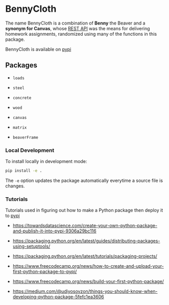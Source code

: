 # BennyCloth

The name BennyCloth is a combination of **Benny** the Beaver and a **synonym for Canvas**, whose [REST API](https://canvas.instructure.com/doc/api/index.html) was the means for delivering homework assignments, randomized using many of the functions in this package.

BennyCloth is available on [pypi](https://pypi.org/project/bennycloth/)

## Packages

+ `loads`

+ `steel`

+ `concrete`

+ `wood`

+ `canvas`

+ `matrix`

+ `beaverFrame`

### Local Development

To install locally in development mode:
```bash
pip install -e .
```
The `-e` option updates the package automatically everytime a source file is changes.

### Tutorials

Tutorials used in figuring out how to make a Python package then deploy it to [pypi](https://pypi.org/)

+ https://towardsdatascience.com/create-your-own-python-package-and-publish-it-into-pypi-9306a29bc116

+ https://packaging.python.org/en/latest/guides/distributing-packages-using-setuptools/

+ https://packaging.python.org/en/latest/tutorials/packaging-projects/

+ https://www.freecodecamp.org/news/how-to-create-and-upload-your-first-python-package-to-pypi/

+ https://www.freecodecamp.org/news/build-your-first-python-package/

+ https://medium.com/@udiyosovzon/things-you-should-know-when-developing-python-package-5fefc1ea3606
